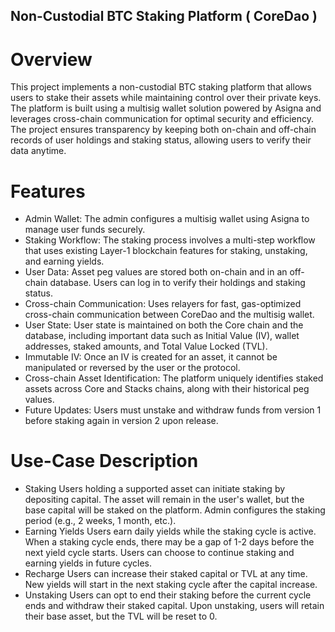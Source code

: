 ## Non-Custodial BTC Staking Platform ( CoreDao )

# Overview
This project implements a non-custodial BTC staking platform that allows users to stake their assets while maintaining control over their private keys. The platform is built using a multisig wallet solution powered by Asigna and leverages cross-chain communication for optimal security and efficiency. The project ensures transparency by keeping both on-chain and off-chain records of user holdings and staking status, allowing users to verify their data anytime.

# Features

- Admin Wallet: The admin configures a multisig wallet using Asigna to manage user funds securely.
- Staking Workflow: The staking process involves a multi-step workflow that uses existing Layer-1 blockchain features for staking, unstaking, and earning yields.
- User Data: Asset peg values are stored both on-chain and in an off-chain database. Users can log in to verify their holdings and staking status.
- Cross-chain Communication: Uses relayers for fast, gas-optimized cross-chain communication between CoreDao and the multisig wallet.
- User State: User state is maintained on both the Core chain and the database, including important data such as Initial Value (IV), wallet addresses, staked amounts, and Total Value Locked (TVL).
- Immutable IV: Once an IV is created for an asset, it cannot be manipulated or reversed by the user or the protocol.
- Cross-chain Asset Identification: The platform uniquely identifies staked assets across Core and Stacks chains, along with their historical peg values.
- Future Updates: Users must unstake and withdraw funds from version 1 before staking again in version 2 upon release.

# Use-Case Description
- Staking
Users holding a supported asset can initiate staking by depositing capital.
The asset will remain in the user's wallet, but the base capital will be staked on the platform.
Admin configures the staking period (e.g., 2 weeks, 1 month, etc.).
- Earning Yields
Users earn daily yields while the staking cycle is active.
When a staking cycle ends, there may be a gap of 1-2 days before the next yield cycle starts.
Users can choose to continue staking and earning yields in future cycles.
- Recharge
Users can increase their staked capital or TVL at any time.
New yields will start in the next staking cycle after the capital increase.
- Unstaking
Users can opt to end their staking before the current cycle ends and withdraw their staked capital.
Upon unstaking, users will retain their base asset, but the TVL will be reset to 0.



